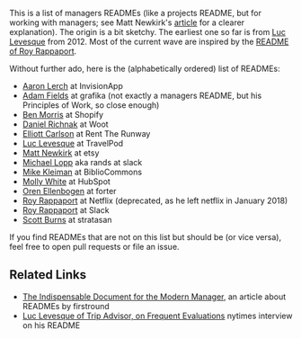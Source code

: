 This is a list of managers READMEs (like a projects README, but for working with managers; see Matt Newkirk's [article](https://matthewnewkirk.com/2017/09/20/share-your-manager-readme/) for a clearer explanation). 
The origin is a bit sketchy. The earliest one so far is from [Luc Levesque](http://luclevesque.com/post/15881999207/how-to-help-new-employees-be-rockstars-a-new-approach#!prettyPhoto) from 2012. Most of the current wave are inspired by the [README of Roy Rappaport](https://docs.google.com/presentation/d/1TPSwdqDqVfWG9anfiOjGUjk0k6zQDij5xPvatPg7NFE/edit#slide=id.g3086af6854_0_57). 

Without further ado, here is the (alphabetically ordered) list of READMEs:

* [Aaron Lerch](https://docs.google.com/presentation/d/1F2PWxQ-sKJ1uAlrhU9ULXOVmH-CW6dw_ufMzbFLAWHA/edit#slide=id.p) at InvisionApp
* [Adam Fields](https://medium.com/@fields/my-principles-of-work-263c7d784d28) at grafika (not exactly a managers README, but his Principles of Work, so close enough)
* [Ben Morris](https://docs.google.com/presentation/d/1LGL7fh5zWx8XqHRBra51LcMIHCUluqrdXZ_-XBTXqlg/edit#slide=id.g23dc7fe4e1_2_85) at Shopify
* [Daniel Richnak](https://docs.google.com/presentation/d/1pCb9fnYqJ5D37dsEXKBsW_omUMLi87uqxKVqf6qJh_Y/edit#slide=id.p12) at Woot
* [Elliott Carlson](https://drive.google.com/file/d/1mxUR69VBVBGPy-rq13jsgsgr67HosZOx/view?usp=sharing) at Rent The Runway
* [Luc Levesque](http://luclevesque.com/post/15881999207/how-to-help-new-employees-be-rockstars-a-new-approach#!prettyPhoto) at TravelPod
* [Matt Newkirk](https://matthewnewkirk.com/2017/09/20/share-your-manager-readme/) at etsy
* [Michael Lopp](http://randsinrepose.com/archives/how-to-rands/) aka rands at slack
* [Mike Kleiman](https://medium.com/@mikekleiman/my-readme-md-35bd0197a5c5) at BiblioCommons
* [Molly White](https://github.com/molly/manager-README) at HubSpot
* [Oren Ellenbogen](https://docs.google.com/document/d/1sx5ssYb_xMrmwPpyjD5xP7RvQ7cHweDYlRGn2SXztKw/edit) at forter
* [Roy Rappaport](https://docs.google.com/presentation/d/1TPSwdqDqVfWG9anfiOjGUjk0k6zQDij5xPvatPg7NFE/edit#slide=id.g3086af6854_0_57) at Netflix (deprecated, as he left netflix in January 2018)
* [Roy Rappaport](https://docs.google.com/presentation/d/1df5MALZKZU6lOeIXUiO-h6ReFM3KuIpnapSE97IZnX4/edit#slide=id.p) at Slack
* [Scott Burns](https://docs.google.com/presentation/d/1PE2OmkVykdZYF2QzmJ-ZUHqBAxnnsbnMsd19z3qLWNI/edit#slide=id.gcb9a0b074_1_0) at stratasan

If you find READMEs that are not on this list but should be (or vice versa), feel free to open pull requests or file an issue.

## Related Links

* [The Indispensable Document for the Modern Manager](http://firstround.com/review/the-indispensable-document-for-the-modern-manager/), an article about READMEs by firstround
* [Luc Levesque of Trip Advisor, on Frequent Evaluations](https://www.nytimes.com/2013/08/02/business/luc-levesque-of-trip-advisor-on-frequent-evaluations.html) nytimes interview on his README
